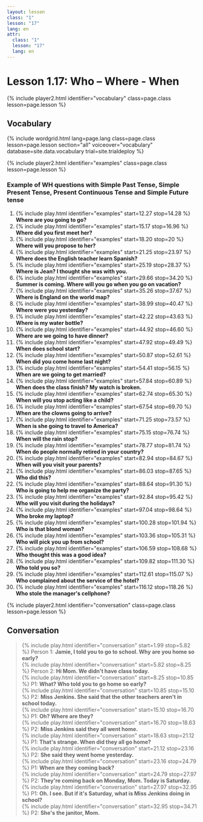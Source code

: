 ```yaml
---
layout: lesson
class: "1"
lesson: "17"
lang: en
attr:
  class: "1"
  lesson: "17"
  lang: en
---
```



# Lesson 1.17: Who – Where - When


{% include player2.html identifier="vocabulary" class=page.class lesson=page.lesson %}
## Vocabulary 

{% include wordgrid.html lang=page.lang
		class=page.class 
		lesson=page.lesson 
		section="all"
		voiceover="vocabulary"
		database=site.data.vocabulary 
		trial=site.trialdeploy %}

{% include player2.html identifier="examples" class=page.class lesson=page.lesson %}

### Example of WH questions with Simple Past Tense, Simple Present Tense, Present Continuous Tense and Simple Future tense 
1. {% include play.html identifier="examples" start=12.27 stop=14.28 %} __Where are you going to go?__    
2. {% include play.html identifier="examples" start=15.17 stop=16.96 %} __Where did you first meet her?__    
3. {% include play.html identifier="examples" start=18.20 stop=20 %} __Where will you propose to her?__     
4. {% include play.html identifier="examples" start=21.25 stop=23.97 %} __Where does the English teacher learn Spanish?__     
5. {% include play.html identifier="examples" start=25.19 stop=28.37 %} __Where is Jean? I thought she was with you.__        
6. {% include play.html identifier="examples" start=29.66 stop=34.20 %} __Summer is coming. Where will you go when you go on vacation?__     
7. {% include play.html identifier="examples" start=35.26 stop=37.67 %} __Where is England on the world map?__     
8. {% include play.html identifier="examples" start=38.99 stop=40.47 %} __Where were you yesterday?__     
9. {% include play.html identifier="examples" start=42.22 stop=43.63 %} __Where is my water bottle?__     
10. {% include play.html identifier="examples" start=44.92 stop=46.60 %} __Where are we going to have dinner?__     
11. {% include play.html identifier="examples" start=47.92 stop=49.49 %} __When does school start?__     
12. {% include play.html identifier="examples" start=50.87 stop=52.61 %} __When did you come home last night?__     
13. {% include play.html identifier="examples" start=54.41 stop=56.15 %} __When are we going to get married?__     
14. {% include play.html identifier="examples" start=57.84 stop=60.89 %} __When does the class finish? My watch is broken.__     
15. {% include play.html identifier="examples" start=62.74 stop=65.30 %} __When will you stop acting like a child?__     
16. {% include play.html identifier="examples" start=67.54 stop=69.70 %} __When are the clowns going to arrive?__     
17. {% include play.html identifier="examples" start=71.25 stop=73.57 %} __When is she going to travel to America?__     
18. {% include play.html identifier="examples" start=75.15 stop=76.74 %} __When will the rain stop?__     
19. {% include play.html identifier="examples" start=78.77 stop=81.74 %} __When do people normally retired in your country?__     
20. {% include play.html identifier="examples" start=82.94 stop=84.67 %} __When will you visit your parents?__     
21. {% include play.html identifier="examples" start=86.03 stop=87.65 %} __Who did this?__    
22. {% include play.html identifier="examples" start=88.64 stop=91.30 %} __Who is going to help me organize the party?__    
23. {% include play.html identifier="examples" start=92.84 stop=95.42 %} __Who will you visit during the holidays?__     
24. {% include play.html identifier="examples" start=97.04 stop=98.64 %} __Who broke my laptop?__     
25. {% include play.html identifier="examples" start=100.28 stop=101.94 %} __Who is that blond woman?__     
26. {% include play.html identifier="examples" start=103.36 stop=105.31 %} __Who will pick you up from school?__     
27. {% include play.html identifier="examples" start=106.59 stop=108.68 %} __Who thought this was a good idea?__     
28. {% include play.html identifier="examples" start=109.82 stop=111.30 %} __Who told you so?__     
29. {% include play.html identifier="examples" start=112.61 stop=115.07 %} __Who complained about the service of the hotel?__     
30. {% include play.html identifier="examples" start=116.12 stop=118.26 %} __Who stole the manager's cellphone?__     

{% include player2.html identifier="conversation" class=page.class lesson=page.lesson %}
## Conversation

> {% include play.html identifier="conversation" start=1.99 stop=5.82 %} Person 1: __Jamie, I told you to go to school. Why are you home so early?__   
> {% include play.html identifier="conversation" start=5.82 stop=8.25 %} Person 2: __Hi Mom. We didn't have class today.__     
> {% include play.html identifier="conversation" start=8.25 stop=10.85 %} P1: __What? Who told you to go home so early?__   
> {% include play.html identifier="conversation" start=10.85 stop=15.10 %} P2: __Miss Jenkins. She said that the other teachers aren't in school today.__   
> {% include play.html identifier="conversation" start=15.10 stop=16.70 %} P1: __Oh? Where are they?__   
> {% include play.html identifier="conversation" start=16.70 stop=18.63 %} P2: __Miss Jenkins said they all went home.__     
> {% include play.html identifier="conversation" start=18.63 stop=21.12 %} P1: __That's strange. When did they all go home?__    
> {% include play.html identifier="conversation" start=21.12 stop=23.16 %} P2: __She said they went home yesterday.__     
> {% include play.html identifier="conversation" start=23.16 stop=24.79 %} P1: __When are they coming back?__     
> {% include play.html identifier="conversation" start=24.79 stop=27.97 %} P2: __They're coming back on Monday, Mom. Today is Saturday.__     
> {% include play.html identifier="conversation" start=27.97 stop=32.95 %} P1: __Oh. I see. But if it's Saturday, what is Miss Jenkins doing in school?__      
> {% include play.html identifier="conversation" start=32.95 stop=34.71 %} P2: __She's the janitor, Mom.__     